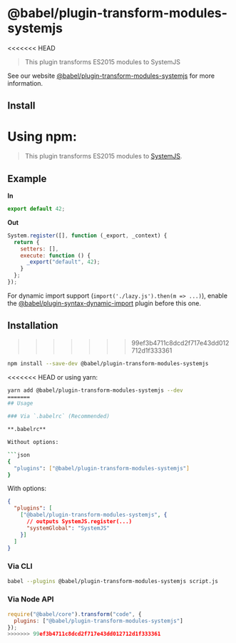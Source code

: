 # @babel/plugin-transform-modules-systemjs

<<<<<<< HEAD
> This plugin transforms ES2015 modules to SystemJS

See our website [@babel/plugin-transform-modules-systemjs](https://babeljs.io/docs/en/next/babel-plugin-transform-modules-systemjs.html) for more information.

## Install

Using npm:
=======
> This plugin transforms ES2015 modules to [SystemJS](https://github.com/systemjs/systemjs).

## Example

**In**

```javascript
export default 42;
```

**Out**

```javascript
System.register([], function (_export, _context) {
  return {
    setters: [],
    execute: function () {
      _export("default", 42);
    }
  };
});
```

For dynamic import support (`import('./lazy.js').then(m => ...)`), enable the [@babel/plugin-syntax-dynamic-import](https://babeljs.io/docs/plugins/syntax-dynamic-import/) plugin before this one.

## Installation
>>>>>>> 99ef3b4711c8dcd2f717e43dd012712d1f333361

```sh
npm install --save-dev @babel/plugin-transform-modules-systemjs
```

<<<<<<< HEAD
or using yarn:

```sh
yarn add @babel/plugin-transform-modules-systemjs --dev
=======
## Usage

### Via `.babelrc` (Recommended)

**.babelrc**

Without options:

```json
{
  "plugins": ["@babel/plugin-transform-modules-systemjs"]
}
```

With options:

```json
{
  "plugins": [
    ["@babel/plugin-transform-modules-systemjs", {
      // outputs SystemJS.register(...)
      "systemGlobal": "SystemJS"
    }]
  ]
}
```

### Via CLI

```sh
babel --plugins @babel/plugin-transform-modules-systemjs script.js
```

### Via Node API

```javascript
require("@babel/core").transform("code", {
  plugins: ["@babel/plugin-transform-modules-systemjs"]
});
>>>>>>> 99ef3b4711c8dcd2f717e43dd012712d1f333361
```
